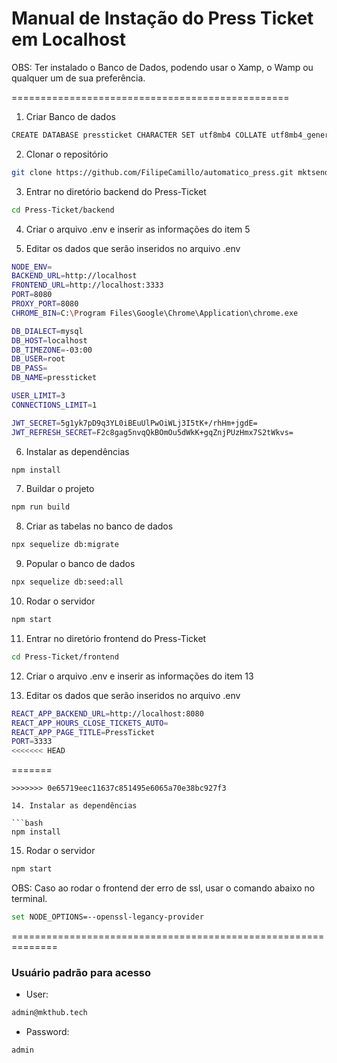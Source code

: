 # Manual de Instação do Press Ticket em Localhost

OBS: Ter instalado o Banco de Dados, podendo usar o Xamp, o Wamp ou qualquer um de sua preferência.

================================================

1. Criar Banco de dados

```bash
CREATE DATABASE pressticket CHARACTER SET utf8mb4 COLLATE utf8mb4_general_ci;
```

2. Clonar o repositório

```bash
git clone https://github.com/FilipeCamillo/automatico_press.git mktsend
```

3. Entrar no diretório backend do Press-Ticket

```bash
cd Press-Ticket/backend
```

4. Criar o arquivo .env e inserir as informações do item 5

5. Editar os dados que serão inseridos no arquivo .env

```bash
NODE_ENV=  
BACKEND_URL=http://localhost  
FRONTEND_URL=http://localhost:3333
PORT=8080  
PROXY_PORT=8080  
CHROME_BIN=C:\Program Files\Google\Chrome\Application\chrome.exe  

DB_DIALECT=mysql  
DB_HOST=localhost  
DB_TIMEZONE=-03:00  
DB_USER=root  
DB_PASS=  
DB_NAME=pressticket 

USER_LIMIT=3  
CONNECTIONS_LIMIT=1

JWT_SECRET=5g1yk7pD9q3YL0iBEuUlPwOiWLj3I5tK+/rhHm+jgdE=  
JWT_REFRESH_SECRET=F2c8gag5nvqQkBOmOu5dWkK+gqZnjPUzHmx7S2tWkvs=
```

6. Instalar as dependências

```bash
npm install
```

7. Buildar o projeto

```bash
npm run build
```

8. Criar as tabelas no banco de dados

```bash
npx sequelize db:migrate
```

9. Popular o banco de dados

```bash 
npx sequelize db:seed:all
```

10. Rodar o servidor

```bash
npm start
```

11. Entrar no diretório frontend do Press-Ticket

```bash
cd Press-Ticket/frontend
``` 

12. Criar o arquivo .env e inserir as informações do item 13

13. Editar os dados que serão inseridos no arquivo .env

```bash
REACT_APP_BACKEND_URL=http://localhost:8080
REACT_APP_HOURS_CLOSE_TICKETS_AUTO=
REACT_APP_PAGE_TITLE=PressTicket
PORT=3333
<<<<<<< HEAD
``` 
=======
```  
>>>>>>> 0e65719eec11637c851495e6065a70e38bc927f3

14. Instalar as dependências

```bash
npm install
```

15. Rodar o servidor

```bash
npm start
```

OBS: Caso ao rodar o frontend der erro de ssl, usar o comando abaixo no terminal.
```bash
set NODE_OPTIONS=--openssl-legancy-provider
```

==============================================================

### Usuário padrão para acesso

* User: 
```bash
admin@mkthub.tech
```
* Password: 
```bash
admin
```

